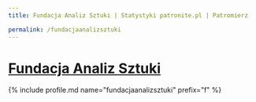 ```yaml
---
title: Fundacja Analiz Sztuki | Statystyki patronite.pl | Patromierz

permalink: /fundacjaanalizsztuki
---
```


# [Fundacja Analiz Sztuki](https://patronite.pl/fundacjaanalizsztuki)

{% include profile.md name="fundacjaanalizsztuki" prefix="f" %}
